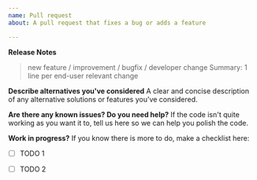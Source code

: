 ```yaml
---
name: Pull request 
about: A pull request that fixes a bug or adds a feature

---
```


**Release Notes**
> new feature / improvement / bugfix / developer change
Summary: 1 line per end-user relevant change

**Describe alternatives you've considered**
A clear and concise description of any alternative solutions or features you've considered.

**Are there any known issues? Do you need help?**
If the code isn't quite working as you want it to, tell us here so we can help you polish the code.

**Work in progress?**
If you know there is more to do, make a checklist here:
- [ ] TODO 1
- [ ] TODO 2


